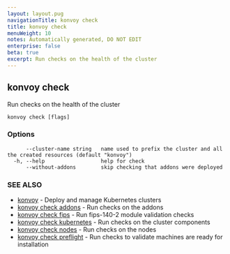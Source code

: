 ```yaml
---
layout: layout.pug
navigationTitle: konvoy check
title: konvoy check
menuWeight: 10
notes: Automatically generated, DO NOT EDIT
enterprise: false
beta: true
excerpt: Run checks on the health of the cluster
---
```


## konvoy check

Run checks on the health of the cluster

```
konvoy check [flags]
```

### Options

```
      --cluster-name string   name used to prefix the cluster and all the created resources (default "konvoy")
  -h, --help                  help for check
      --without-addons        skip checking that addons were deployed
```

### SEE ALSO

* [konvoy](../)	 - Deploy and manage Kubernetes clusters
* [konvoy check addons](./konvoy-check-addons/)	 - Run checks on the addons
* [konvoy check fips](./konvoy-check-fips/)	 - Run fips-140-2 module validation checks
* [konvoy check kubernetes](./konvoy-check-kubernetes/)	 - Run checks on the cluster components
* [konvoy check nodes](./konvoy-check-nodes/)	 - Run checks on the nodes
* [konvoy check preflight](./konvoy-check-preflight/)	 - Run checks to validate machines are ready for installation

